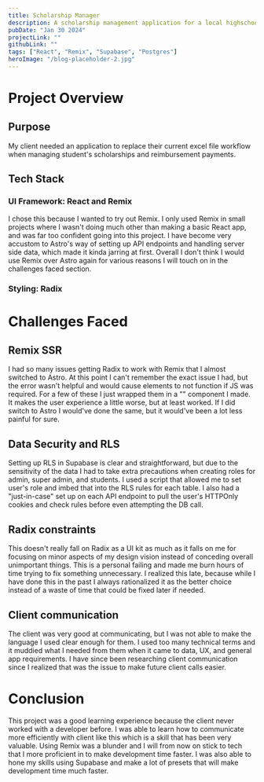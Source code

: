 ```yaml
---
title: Scholarship Manager
description: A scholarship management application for a local highschool so they can better track student's scholarships and reimbursement payments.
pubDate: "Jan 30 2024"
projectLink: ""
githubLink: ""
tags: ["React", "Remix", "Supabase", "Postgres"]
heroImage: "/blog-placeholder-2.jpg"
---
```


# Project Overview

## Purpose

My client needed an application to replace their current excel file workflow when managing student's scholarships and reimbursement payments.

## Tech Stack

### UI Framework: React and Remix

I chose this because I wanted to try out Remix. I only used Remix in small projects where I wasn't doing much other than making a basic React app, and was far too confident going into this project. I have become very accustom to Astro's way of setting up API endpoints and handling server side data, which made it kinda jarring at first. Overall I don't think I would use Remix over Astro again for various reasons I will touch on in the challenges faced section.

### Styling: Radix

# Challenges Faced

## Remix SSR

I had so many issues getting Radix to work with Remix that I almost switched to Astro. At this point I can't remember the exact issue I had, but the error wasn't helpful and would cause elements to not function if JS was required. For a few of these I just wrapped them in a "<ClientOnly />" component I made. It makes the user experience a little worse, but at least worked. If I did switch to Astro I would've done the same, but it would've been a lot less painful for sure.

## Data Security and RLS

Setting up RLS in Supabase is clear and straightforward, but due to the sensitivity of the data I had to take extra precautions when creating roles for admin, super admin, and students. I used a script that allowed me to set user's role and imbed that into the RLS rules for each table. I also had a "just-in-case" set up on each API endpoint to pull the user's HTTPOnly cookies and check rules before even attempting the DB call.

## Radix constraints

This doesn't really fall on Radix as a UI kit as much as it falls on me for focusing on minor aspects of my design vision instead of conceding overall unimportant things. This is a personal failing and made me burn hours of time trying to fix something unnecessary. I realized this late, because while I have done this in the past I always rationalized it as the better choice instead of a waste of time that could be fixed later if needed.

## Client communication

The client was very good at communicating, but I was not able to make the language I used clear enough for them. I used too many technical terms and it muddied what I needed from them when it came to data, UX, and general app requirements. I have since been researching client communication since I realized that was the issue to make future client calls easier.

# Conclusion

This project was a good learning experience because the client never worked with a developer before. I was able to learn how to communicate more efficiently with client like this which is a skill that has been very valuable. Using Remix was a blunder and I will from now on stick to tech that I more proficient in to make development time faster. I was also able to hone my skills using Supabase and make a lot of presets that will make development time much faster.
